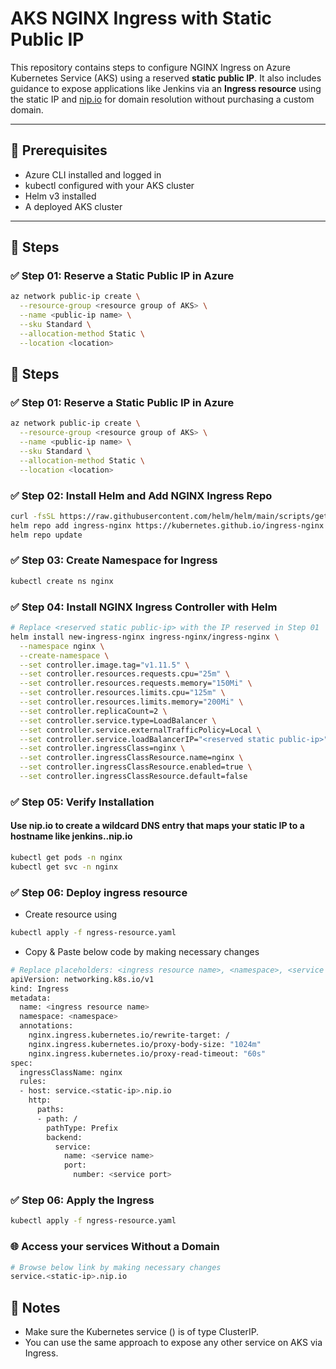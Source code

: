 # AKS NGINX Ingress with Static Public IP

This repository contains steps to configure NGINX Ingress on Azure Kubernetes Service (AKS) using a reserved **static public IP**. It also includes guidance to expose applications like Jenkins via an **Ingress resource** using the static IP and [nip.io](https://nip.io/) for domain resolution without purchasing a custom domain.

---

## 🔧 Prerequisites

- Azure CLI installed and logged in
- kubectl configured with your AKS cluster
- Helm v3 installed
- A deployed AKS cluster

---

## 🚀 Steps

### ✅ Step 01: Reserve a Static Public IP in Azure

```bash
az network public-ip create \
  --resource-group <resource group of AKS> \
  --name <public-ip name> \
  --sku Standard \
  --allocation-method Static \
  --location <location>
```

## 🚀 Steps

### ✅ Step 01: Reserve a Static Public IP in Azure

```bash
az network public-ip create \
  --resource-group <resource group of AKS> \
  --name <public-ip name> \
  --sku Standard \
  --allocation-method Static \
  --location <location>
```

### ✅ Step 02: Install Helm and Add NGINX Ingress Repo

```bash
curl -fsSL https://raw.githubusercontent.com/helm/helm/main/scripts/get-helm-3 | bash
helm repo add ingress-nginx https://kubernetes.github.io/ingress-nginx
helm repo update
```

### ✅ Step 03: Create Namespace for Ingress

```bash
kubectl create ns nginx
```

### ✅ Step 04: Install NGINX Ingress Controller with Helm

```bash
# Replace <reserved static public-ip> with the IP reserved in Step 01
helm install new-ingress-nginx ingress-nginx/ingress-nginx \
  --namespace nginx \
  --create-namespace \
  --set controller.image.tag="v1.11.5" \
  --set controller.resources.requests.cpu="25m" \
  --set controller.resources.requests.memory="150Mi" \
  --set controller.resources.limits.cpu="125m" \
  --set controller.resources.limits.memory="200Mi" \
  --set controller.replicaCount=2 \
  --set controller.service.type=LoadBalancer \
  --set controller.service.externalTrafficPolicy=Local \
  --set controller.service.loadBalancerIP="<reserved static public-ip>" \
  --set controller.ingressClass=nginx \
  --set controller.ingressClassResource.name=nginx \
  --set controller.ingressClassResource.enabled=true \
  --set controller.ingressClassResource.default=false
```

### ✅ Step 05: Verify Installation
#### Use nip.io to create a wildcard DNS entry that maps your static IP to a hostname like jenkins.<STATIC-IP>.nip.io
```bash
kubectl get pods -n nginx
kubectl get svc -n nginx
```
### ✅ Step 06: Deploy ingress resource
- Create resource using

```bash
kubectl apply -f ngress-resource.yaml
```
- Copy & Paste below code by making necessary changes
```bash
# Replace placeholders: <ingress resource name>, <namespace>, <service name>, <service port>, <static-ip>
apiVersion: networking.k8s.io/v1
kind: Ingress
metadata:
  name: <ingress resource name>
  namespace: <namespace>
  annotations:
    nginx.ingress.kubernetes.io/rewrite-target: /
    nginx.ingress.kubernetes.io/proxy-body-size: "1024m"
    nginx.ingress.kubernetes.io/proxy-read-timeout: "60s"
spec:
  ingressClassName: nginx
  rules:
  - host: service.<static-ip>.nip.io
    http:
      paths:
      - path: /
        pathType: Prefix
        backend:
          service:
            name: <service name>
            port:
              number: <service port>

```

### ✅ Step 06: Apply the Ingress

```bash
kubectl apply -f ngress-resource.yaml
```

### 🌐 Access your services Without a Domain

```bash
# Browse below link by making necessary changes
service.<static-ip>.nip.io
```

## 📌 Notes
- Make sure the Kubernetes service (<service name>) is of type ClusterIP.
- You can use the same approach to expose any other service on AKS via Ingress.
